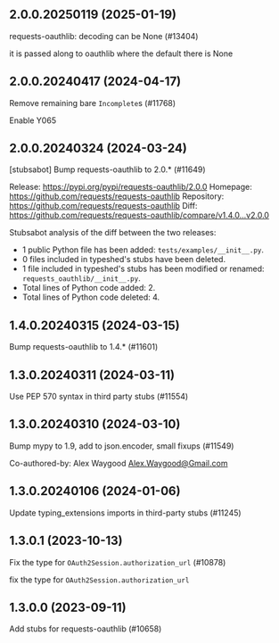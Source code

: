 ## 2.0.0.20250119 (2025-01-19)

requests-oauthlib: decoding can be None (#13404)

it is passed along to oauthlib where the default there is None

## 2.0.0.20240417 (2024-04-17)

Remove remaining bare `Incomplete`s (#11768)

Enable Y065

## 2.0.0.20240324 (2024-03-24)

[stubsabot] Bump requests-oauthlib to 2.0.* (#11649)

Release: https://pypi.org/pypi/requests-oauthlib/2.0.0
Homepage: https://github.com/requests/requests-oauthlib
Repository: https://github.com/requests/requests-oauthlib
Diff: https://github.com/requests/requests-oauthlib/compare/v1.4.0...v2.0.0

Stubsabot analysis of the diff between the two releases:
 - 1 public Python file has been added: `tests/examples/__init__.py`.
 - 0 files included in typeshed's stubs have been deleted.
 - 1 file included in typeshed's stubs has been modified or renamed: `requests_oauthlib/__init__.py`.
 - Total lines of Python code added: 2.
 - Total lines of Python code deleted: 4.

## 1.4.0.20240315 (2024-03-15)

Bump requests-oauthlib to 1.4.* (#11601)

## 1.3.0.20240311 (2024-03-11)

Use PEP 570 syntax in third party stubs (#11554)

## 1.3.0.20240310 (2024-03-10)

Bump mypy to 1.9, add to json.encoder, small fixups (#11549)

Co-authored-by: Alex Waygood <Alex.Waygood@Gmail.com>

## 1.3.0.20240106 (2024-01-06)

Update typing_extensions imports in third-party stubs (#11245)

## 1.3.0.1 (2023-10-13)

Fix the type for `OAuth2Session.authorization_url` (#10878)

fix the type for `OAuth2Session.authorization_url`

## 1.3.0.0 (2023-09-11)

Add stubs for requests-oauthlib (#10658)


